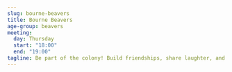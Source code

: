 ```yaml
---
slug: bourne-beavers
title: Bourne Beavers
age-group: beavers
meeting:
  day: Thursday
  start: "18:00"
  end: "19:00"
tagline: Be part of the colony! Build friendships, share laughter, and create unforgettable memories.
---
```

